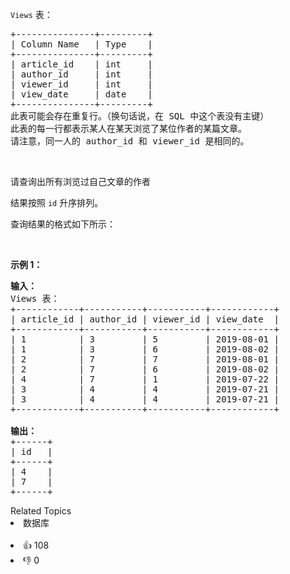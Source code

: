 <p><code>Views</code>&nbsp;表：</p>

<pre>
+---------------+---------+
| Column Name   | Type    |
+---------------+---------+
| article_id    | int     |
| author_id     | int     |
| viewer_id     | int     |
| view_date     | date    |
+---------------+---------+
此表可能会存在重复行。（换句话说，在 SQL 中这个表没有主键）
此表的每一行都表示某人在某天浏览了某位作者的某篇文章。
请注意，同一人的 author_id 和 viewer_id 是相同的。
</pre>

<p>&nbsp;</p>

<p>请查询出所有浏览过自己文章的作者</p>

<p>结果按照 <code>id</code> 升序排列。</p>

<p>查询结果的格式如下所示：</p>

<p>&nbsp;</p>

<p><strong>示例 1：</strong></p>

<pre>
<strong>输入：</strong>
Views 表：
+------------+-----------+-----------+------------+
| article_id | author_id | viewer_id | view_date  |
+------------+-----------+-----------+------------+
| 1          | 3         | 5         | 2019-08-01 |
| 1          | 3         | 6         | 2019-08-02 |
| 2          | 7         | 7         | 2019-08-01 |
| 2          | 7         | 6         | 2019-08-02 |
| 4          | 7         | 1         | 2019-07-22 |
| 3          | 4         | 4         | 2019-07-21 |
| 3          | 4         | 4         | 2019-07-21 |
+------------+-----------+-----------+------------+

<strong>输出：</strong>
+------+
| id   |
+------+
| 4    |
| 7    |
+------+
</pre>

<div><div>Related Topics</div><div><li>数据库</li></div></div><br><div><li>👍 108</li><li>👎 0</li></div>